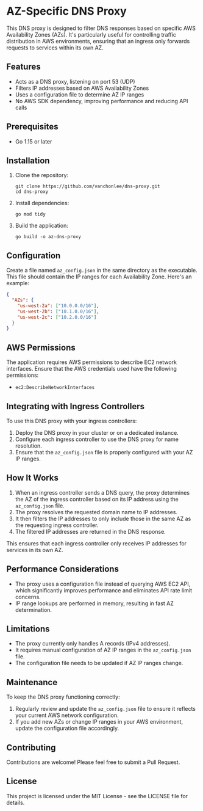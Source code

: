 # AZ-Specific DNS Proxy

This DNS proxy is designed to filter DNS responses based on specific AWS Availability Zones (AZs). It's particularly useful for controlling traffic distribution in AWS environments, ensuring that an ingress only forwards requests to services within its own AZ.

## Features

- Acts as a DNS proxy, listening on port 53 (UDP)
- Filters IP addresses based on AWS Availability Zones
- Uses a configuration file to determine AZ IP ranges
- No AWS SDK dependency, improving performance and reducing API calls

## Prerequisites

- Go 1.15 or later

## Installation

1. Clone the repository:
   ```
   git clone https://github.com/vanchonlee/dns-proxy.git
   cd dns-proxy
   ```

2. Install dependencies:
   ```
   go mod tidy
   ```

3. Build the application:
   ```
   go build -o az-dns-proxy
   ```

## Configuration

Create a file named `az_config.json` in the same directory as the executable. This file should contain the IP ranges for each Availability Zone. Here's an example:

```json
{
  "AZs": {
    "us-west-2a": ["10.0.0.0/16"],
    "us-west-2b": ["10.1.0.0/16"],
    "us-west-2c": ["10.2.0.0/16"]
  }
}
```

## AWS Permissions

The application requires AWS permissions to describe EC2 network interfaces. Ensure that the AWS credentials used have the following permissions:

- `ec2:DescribeNetworkInterfaces`

## Integrating with Ingress Controllers

To use this DNS proxy with your ingress controllers:

1. Deploy the DNS proxy in your cluster or on a dedicated instance.
2. Configure each ingress controller to use the DNS proxy for name resolution.
3. Ensure that the `az_config.json` file is properly configured with your AZ IP ranges.

## How It Works

1. When an ingress controller sends a DNS query, the proxy determines the AZ of the ingress controller based on its IP address using the `az_config.json` file.
2. The proxy resolves the requested domain name to IP addresses.
3. It then filters the IP addresses to only include those in the same AZ as the requesting ingress controller.
4. The filtered IP addresses are returned in the DNS response.

This ensures that each ingress controller only receives IP addresses for services in its own AZ.

## Performance Considerations

- The proxy uses a configuration file instead of querying AWS EC2 API, which significantly improves performance and eliminates API rate limit concerns.
- IP range lookups are performed in memory, resulting in fast AZ determination.

## Limitations

- The proxy currently only handles A records (IPv4 addresses).
- It requires manual configuration of AZ IP ranges in the `az_config.json` file.
- The configuration file needs to be updated if AZ IP ranges change.

## Maintenance

To keep the DNS proxy functioning correctly:

1. Regularly review and update the `az_config.json` file to ensure it reflects your current AWS network configuration.
2. If you add new AZs or change IP ranges in your AWS environment, update the configuration file accordingly.

## Contributing

Contributions are welcome! Please feel free to submit a Pull Request.

## License

This project is licensed under the MIT License - see the LICENSE file for details.
